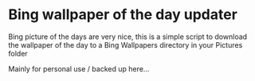 # Bing wallpaper of the day updater

Bing picture of the days are very nice, this is a simple script to download the
wallpaper of the day to a Bing Wallpapers directory in your Pictures folder

Mainly for personal use / backed up here...
